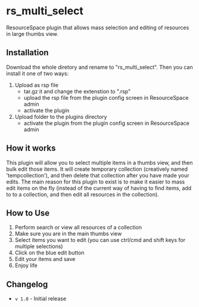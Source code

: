 # rs_multi_select
ResourceSpace plugin that allows mass selection and editing of resources in large thumbs view.

## Installation
Download the whole diretory and rename to "rs_multi_select". Then you can install it one of two ways:

1. Upload as rsp file
	* tar.gz it and change the extenstion to ".rsp"
	* upload the rsp file from the plugin config screen in ResourceSpace admin
	* activate the plugin
2. Upload folder to the plugins directory
	* activate the plugin from the plugin config screen in ResourceSpace admin

## How it works
This plugin will allow you to select multiple items in a thumbs view, and then bulk edit those items. It will create temporary collection (creatively named 'tempcollection'), and then delete that collection after you have made your edits. The main reason for this plugin to exist is to make it easier to mass edit items on the fly (instead of the current way of having to find items, add to to a collection, and then edit all resources in the collection).

## How to Use
1. Perform search or view all resources of a collection
2. Make sure you are in the main thumbs view
3. Select items you want to edit (you can use ctrl/cmd and shift keys for multiple selections)
4. Click on the blue edit button
5. Edit your items and save
6. Enjoy life


## Changelog
* `v 1.0` - Initial release
